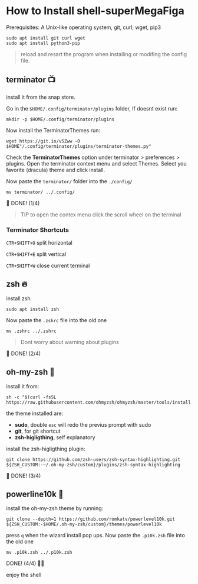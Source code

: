 # How to Install shell-superMegaFiga

Prerequisites:
A Unix-like operating system, git, curl, wget, pip3

```
sudo apt install git curl wget
sudo apt install python3-pip
``` 
> reload and resart the program when installing or modifing the config file.

## terminator 📺
  
  install it from the snap store.

  Go in the `$HOME/.config/terminator/plugins` folder, If doesnt exist run:

  `mkdir -p $HOME/.config/terminator/plugins`

  Now install the TerminatorThemes run:

  ```
  wget https://git.io/v5Zww -O $HOME"/.config/terminator/plugins/terminator-themes.py"
  ```

  Check the **TerminatorThemes** option under terminator > preferences > plugins.
  Open the terminator context menu and select Themes.
  Select you favorite (dracula) theme and click install.

  Now paste the `terminator/` folder into the `./config/`
  ```
  mv terminator/ ../.config/
  ```
  🎉 DONE! (1/4)

  > TIP to open the contex menu click the scroll wheel on the terminal

  ### Terminator Shortcuts

  `CTR+SHIFT+O` split horizontal

  `CTR+SHIFT+E` split vertical

  `CTR+SHIFT+W` close current terminal


## zsh 🔥

install zsh
```
sudo apt install zsh
``` 
 Now paste the `.zshrc` file into the old one
  ```
  mv .zshrc ../.zshrc
  ```
> Dont worry about warning about plugins

🎉 DONE! (2/4)

## oh-my-zsh 👀

install it from:
```
sh -c "$(curl -fsSL https://raw.githubusercontent.com/ohmyzsh/ohmyzsh/master/tools/install.sh)"
```

  the theme installed are:
  - **sudo**, double `esc` will redo the previus prompt with sudo
  - **git**, for git shortcut
  - **zsh-higligthing**, self explanatory

  install the zsh-higligthing plugin:
  ```
  git clone https://github.com/zsh-users/zsh-syntax-highlighting.git ${ZSH_CUSTOM:-~/.oh-my-zsh/custom}/plugins/zsh-syntax-highlighting
  ```

🎉 DONE! (3/4)

## powerline10k 🔋

install the oh-my-zsh theme by running:

```
git clone --depth=1 https://github.com/romkatv/powerlevel10k.git ${ZSH_CUSTOM:-$HOME/.oh-my-zsh/custom}/themes/powerlevel10k
```

press `q` when the wizard install pop ups.
Now paste the `.p10k.zsh` file into the old one
  
  ```
  mv .p10k.zsh ../.p10k.zsh
  ```
DONE! (4/4) 🥳🥳

enjoy the shell